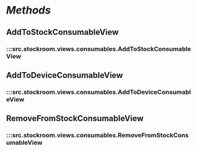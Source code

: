 # ***Methods***

##

## AddToStockConsumableView
### :::src.stockroom.views.consumables.AddToStockConsumableView

## AddToDeviceConsumableView
### :::src.stockroom.views.consumables.AddToDeviceConsumableView

## RemoveFromStockConsumableView
### :::src.stockroom.views.consumables.RemoveFromStockConsumableView
